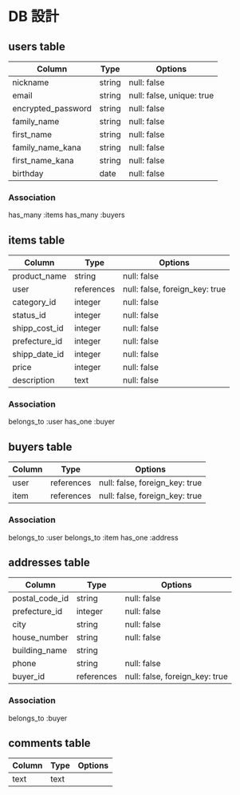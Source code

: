 # DB 設計

## users table

| Column                          | Type   | Options                   |
|---------------------------------|--------|---------------------------|
| nickname                        | string | null: false               |
| email                           | string | null: false, unique: true |
| encrypted_password              | string | null: false               |
| family_name                     | string | null: false               |
| first_name                      | string | null: false               |
| family_name_kana                | string | null: false               |
| first_name_kana                 | string | null: false               |
| birthday                        | date   | null: false               |

### Association

has_many :items
has_many :buyers

## items table

| Column           | Type       | Options                        |
|------------------|------------|--------------------------------|
| product_name     | string     | null: false                    |
| user             | references | null: false, foreign_key: true |
| category_id      | integer    | null: false                    |
| status_id        | integer    | null: false                    |
| shipp_cost_id    | integer    | null: false                    |
| prefecture_id    | integer    | null: false                    |
| shipp_date_id    | integer    | null: false                    |
| price            | integer    | null: false                    |
| description      | text       | null: false                    |

### Association

belongs_to :user
has_one :buyer


## buyers table

| Column | Type       | Options                        |
|--------|------------|--------------------------------|
| user   | references | null: false, foreign_key: true |
| item   | references | null: false, foreign_key: true |

### Association

belongs_to :user
belongs_to :item
has_one :address


## addresses table

| Column           | Type       | Options                        |
|------------------|------------|--------------------------------|
| postal_code_id   | string     | null: false                    |
| prefecture_id    | integer    | null: false                    |
| city             | string     | null: false                    |
| house_number     | string     | null: false                    |
| building_name    | string     |                                |
| phone            | string     | null: false                    |
| buyer_id         | references | null: false, foreign_key: true |

### Association

belongs_to :buyer


## comments table

| Column | Type | Options     |
|--------|------|-------------|
| text   | text |             |